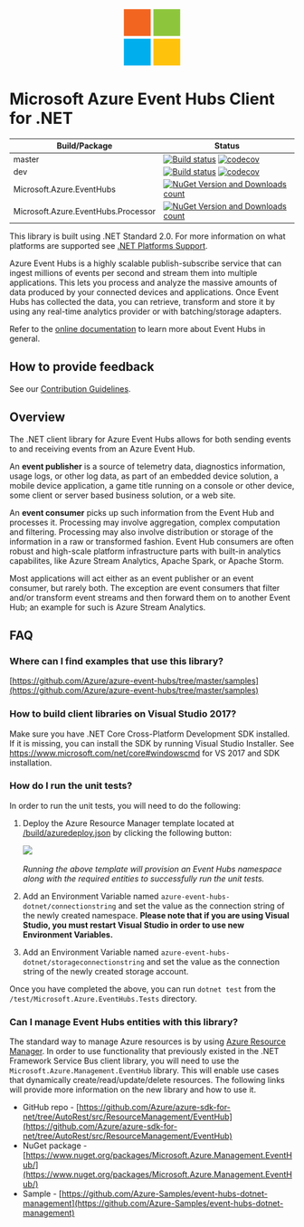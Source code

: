 ﻿<p align="center">
  <img src="event-hubs.png" alt="Microsoft Azure Event Hubs" width="100"/>
</p>

# Microsoft Azure Event Hubs Client for .NET

|Build/Package|Status|
|------|-------------|
|master|[![Build status](https://ci.appveyor.com/api/projects/status/e4lwcdjf51e56i87/branch/master?svg=true)](https://ci.appveyor.com/project/serkantkaraca/azure-event-hubs-dotnet/branch/master) [![codecov](https://codecov.io/gh/Azure/azure-event-hubs-dotnet/branch/master/graph/badge.svg)](https://codecov.io/gh/Azure/azure-event-hubs-dotnet)|
|dev|[![Build status](https://ci.appveyor.com/api/projects/status/e4lwcdjf51e56i87/branch/dev?svg=true)](https://ci.appveyor.com/project/serkantkaraca/azure-event-hubs-dotnet/branch/dev) [![codecov](https://codecov.io/gh/Azure/azure-event-hubs-dotnet/branch/dev/graph/badge.svg)](https://codecov.io/gh/Azure/azure-event-hubs-dotnet)|
|Microsoft.Azure.EventHubs|[![NuGet Version and Downloads count](https://buildstats.info/nuget/Microsoft.Azure.EventHubs?includePreReleases=true)](https://www.nuget.org/packages/Microsoft.Azure.EventHubs/)|
|Microsoft.Azure.EventHubs.Processor|[![NuGet Version and Downloads count](https://buildstats.info/nuget/Microsoft.Azure.EventHubs.Processor?includePreReleases=true)](https://www.nuget.org/packages/Microsoft.Azure.EventHubs.Processor/)|

This library is built using .NET Standard 2.0. For more information on what platforms are supported see [.NET Platforms Support](https://docs.microsoft.com/en-us/dotnet/articles/standard/library#net-platforms-support).

Azure Event Hubs is a highly scalable publish-subscribe service that can ingest millions of events per second and stream them into multiple applications. This lets you process and analyze the massive amounts of data produced by your connected devices and applications. Once Event Hubs has collected the data, you can retrieve, transform and store it by using any real-time analytics provider or with batching/storage adapters. 

Refer to the [online documentation](https://azure.microsoft.com/services/event-hubs/) to learn more about Event Hubs in general.

## How to provide feedback

See our [Contribution Guidelines](./.github/CONTRIBUTING.md).

## Overview

The .NET client library for Azure Event Hubs allows for both sending events to and receiving events from an Azure Event Hub. 

An **event publisher** is a source of telemetry data, diagnostics information, usage logs, or other log data, as 
part of an embedded device solution, a mobile device application, a game title running on a console or other device, 
some client or server based business solution, or a web site.  

An **event consumer** picks up such information from the Event Hub and processes it. Processing may involve aggregation, complex 
computation and filtering. Processing may also involve distribution or storage of the information in a raw or transformed fashion.
Event Hub consumers are often robust and high-scale platform infrastructure parts with built-in analytics capabilites, like Azure 
Stream Analytics, Apache Spark, or Apache Storm.   
   
Most applications will act either as an event publisher or an event consumer, but rarely both. The exception are event 
consumers that filter and/or transform event streams and then forward them on to another Event Hub; an example for such is Azure Stream Analytics.

## FAQ

### Where can I find examples that use this library?

[https://github.com/Azure/azure-event-hubs/tree/master/samples](https://github.com/Azure/azure-event-hubs/tree/master/samples)

### How to build client libraries on Visual Studio 2017? 

Make sure you have .NET Core Cross-Platform Development SDK installed. If it is missing, you can install the SDK by running Visual Studio Installer. See https://www.microsoft.com/net/core#windowscmd for VS 2017 and SDK installation.

### How do I run the unit tests? 

In order to run the unit tests, you will need to do the following:

1. Deploy the Azure Resource Manager template located at [/build/azuredeploy.json](./build/azuredeploy.json) by clicking the following button:

    <a href="https://portal.azure.com/#create/Microsoft.Template/uri/https%3A%2F%2Fraw.githubusercontent.com%2FAzure%2Fazure-event-hubs-dotnet%2Fdev%2Fbuild%2Fazuredeploy.json" target="_blank">
        <img src="http://azuredeploy.net/deploybutton.png"/>
    </a>

    *Running the above template will provision an Event Hubs namespace along with the required entities to successfully run the unit tests.*

1. Add an Environment Variable named `azure-event-hubs-dotnet/connectionstring` and set the value as the connection string of the newly created namespace. **Please note that if you are using Visual Studio, you must restart Visual Studio in order to use new Environment Variables.**

1. Add an Environment Variable named `azure-event-hubs-dotnet/storageconnectionstring` and set the value as the connection string of the newly created storage account.

Once you have completed the above, you can run `dotnet test` from the `/test/Microsoft.Azure.EventHubs.Tests` directory.

### Can I manage Event Hubs entities with this library?

The standard way to manage Azure resources is by using [Azure Resource Manager](https://docs.microsoft.com/en-us/azure/azure-resource-manager/resource-group-overview). In order to use functionality that previously existed in the .NET Framework Service Bus client library, you will need to use the `Microsoft.Azure.Management.EventHub` library. This will enable use cases that dynamically create/read/update/delete resources. The following links will provide more information on the new library and how to use it.

* GitHub repo - [https://github.com/Azure/azure-sdk-for-net/tree/AutoRest/src/ResourceManagement/EventHub](https://github.com/Azure/azure-sdk-for-net/tree/AutoRest/src/ResourceManagement/EventHub)
* NuGet package - [https://www.nuget.org/packages/Microsoft.Azure.Management.EventHub/](https://www.nuget.org/packages/Microsoft.Azure.Management.EventHub/)
* Sample - [https://github.com/Azure-Samples/event-hubs-dotnet-management](https://github.com/Azure-Samples/event-hubs-dotnet-management)

